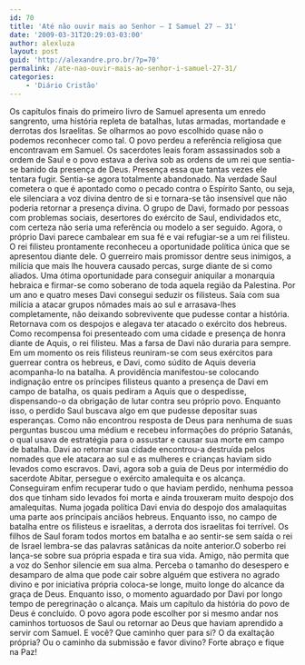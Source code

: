 ```yaml
---
id: 70
title: 'Até não ouvir mais ao Senhor – I Samuel 27 – 31'
date: '2009-03-31T20:29:03-03:00'
author: alexluza
layout: post
guid: 'http://alexandre.pro.br/?p=70'
permalink: /ate-nao-ouvir-mais-ao-senhor-i-samuel-27-31/
categories:
    - 'Diário Cristão'
---
```


Os capítulos finais do primeiro livro de Samuel apresenta um enredo sangrento, uma história repleta de batalhas, lutas armadas, mortandade e derrotas dos Israelitas. Se olharmos ao povo escolhido quase não o podemos reconhecer como tal. O povo perdeu a referência religiosa que encontravam em Samuel. Os sacerdotes leais foram assassinados sob a ordem de Saul e o povo estava a deriva sob as ordens de um rei que sentia-se banido da presença de Deus. Presença essa que tantas vezes ele tentara fugir. Sentia-se agora totalmente abandonado. Na verdade Saul cometera o que é apontado como o pecado contra o Espírito Santo, ou seja, ele silenciara a voz divina dentro de si e tornara-se tão insensível que não poderia retornar a presença divina. O grupo de Davi, formado por pessoas com problemas sociais, desertores do exército de Saul, endividados etc, com certeza não seria uma referência ou modelo a ser seguido. Agora, o próprio Davi parece cambalear em sua fé e vai refugiar-se a um rei filisteu. O rei filisteu prontamente reconheceu a oportunidade política única que se apresentou diante dele. O guerreiro mais promissor dentre seus inimigos, a milícia que mais lhe houvera causado percas, surge diante de si como aliados. Uma ótima oportunidade para conseguir aniquilar a monarquia hebraica e firmar-se como soberano de toda aquela região da Palestina. Por um ano e quatro meses Davi consegui seduzir os filisteus. Saía com sua milícia a atacar grupos nômades mais ao sul e arrasava-lhes completamente, não deixando sobrevivente que pudesse contar a história. Retornava com os despojos e alegava ter atacado o exército dos hebreus. Como recompensa foi presenteado com uma cidade e presença de honra diante de Aquis, o rei filisteu. Mas a farsa de Davi não duraria para sempre. Em um momento os reis filisteus reuniram-se com seus exércitos para guerrear contra os hebreus, e Davi, como súdito de Aquis deveria acompanha-lo na batalha. A providência manifestou-se colocando indignação entre os príncipes filisteus quanto a presença de Davi em campo de batalha, os quais pediram a Aquis que o despedisse, dispensando-o da obrigação de lutar contra seu próprio povo. Enquanto isso, o perdido Saul buscava algo em que pudesse depositar suas esperanças. Como não encontrou resposta de Deus para nenhuma de suas perguntas buscou uma médium e recebeu informações do próprio Satanás, o qual usava de estratégia para o assustar e causar sua morte em campo de batalha. Davi ao retornar sua cidade encontrou-a destruída pelos nomades que ele atacara ao sul e as mulheres e crianças haviam sido levados como escravos. Davi, agora sob a guia de Deus por intermédio do sacerdote Abitar, persegue o exército amalequita e os alcança. Conseguiram enfim recuperar tudo o que haviam perdido, nenhuma pessoa dos que tinham sido levados foi morta e ainda trouxeram muito despojo dos amalequitas. Numa jogada política Davi envia do despojo dos amalaquitas uma parte aos príncipais anciãos hebreus. Enquanto isso, no campo de batalha entre os filisteus e israelitas, a derrota dos israelitas foi terrível. Os filhos de Saul foram todos mortos em batalha e ao sentir-se sem saída o rei de Israel lembra-se das palavras satânicas da noite anterior.O soberbo rei lança-se sobre sua própria espada e tira sua vida. Amigo, não permita que a voz do Senhor silencie em sua alma. Perceba o tamanho do desespero e desamparo de alma que pode cair sobre alguém que estivera no agrado divino e por iniciativa própria coloca-se longe, muito longe do alcance da graça de Deus. Enquanto isso, o momento aguardado por Davi por longo tempo de peregrinação o alcança. Mais um capítulo da história do povo de Deus é concluído. O povo agora pode escolher por si mesmo andar nos caminhos tortuosos de Saul ou retornar ao Deus que haviam aprendido a servir com Samuel. E você? Que caminho quer para si? O da exaltação própria? Ou o caminho da submissão e favor divino? Forte abraço e fique na Paz!